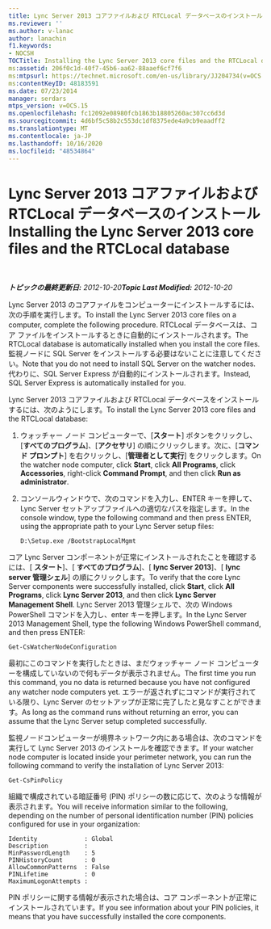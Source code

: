 ```yaml
---
title: Lync Server 2013 コアファイルおよび RTCLocal データベースのインストール
ms.reviewer: ''
ms.author: v-lanac
author: lanachin
f1.keywords:
- NOCSH
TOCTitle: Installing the Lync Server 2013 core files and the RTCLocal database
ms:assetid: 206f0c1d-40f7-45b6-aa62-88aaef6cf7f6
ms:mtpsurl: https://technet.microsoft.com/en-us/library/JJ204734(v=OCS.15)
ms:contentKeyID: 48183591
ms.date: 07/23/2014
manager: serdars
mtps_version: v=OCS.15
ms.openlocfilehash: fc12092e08980fcb1863b18805260ac307cc6d3d
ms.sourcegitcommit: 4d6bf5c58b2c553dc1df8375ede4a9cb9eaadff2
ms.translationtype: MT
ms.contentlocale: ja-JP
ms.lasthandoff: 10/16/2020
ms.locfileid: "48534864"
---
```

# <a name="installing-the-lync-server-2013-core-files-and-the-rtclocal-database"></a><span data-ttu-id="2eda6-102">Lync Server 2013 コアファイルおよび RTCLocal データベースのインストール</span><span class="sxs-lookup"><span data-stu-id="2eda6-102">Installing the Lync Server 2013 core files and the RTCLocal database</span></span>

<div data-xmlns="http://www.w3.org/1999/xhtml">

<div class="topic" data-xmlns="http://www.w3.org/1999/xhtml" data-msxsl="urn:schemas-microsoft-com:xslt" data-cs="https://msdn.microsoft.com/">

<div data-asp="https://msdn2.microsoft.com/asp">



</div>

<div id="mainSection">

<div id="mainBody">

<span> </span>

<span data-ttu-id="2eda6-103">_**トピックの最終更新日:** 2012-10-20_</span><span class="sxs-lookup"><span data-stu-id="2eda6-103">_**Topic Last Modified:** 2012-10-20_</span></span>

<span data-ttu-id="2eda6-104">Lync Server 2013 のコアファイルをコンピューターにインストールするには、次の手順を実行します。</span><span class="sxs-lookup"><span data-stu-id="2eda6-104">To install the Lync Server 2013 core files on a computer, complete the following procedure.</span></span> <span data-ttu-id="2eda6-105">RTCLocal データベースは、コア ファイルをインストールするときに自動的にインストールされます。</span><span class="sxs-lookup"><span data-stu-id="2eda6-105">The RTCLocal database is automatically installed when you install the core files.</span></span> <span data-ttu-id="2eda6-106">監視ノードに SQL Server をインストールする必要はないことに注意してください。</span><span class="sxs-lookup"><span data-stu-id="2eda6-106">Note that you do not need to install SQL Server on the watcher nodes.</span></span> <span data-ttu-id="2eda6-107">代わりに、SQL Server Express が自動的にインストールされます。</span><span class="sxs-lookup"><span data-stu-id="2eda6-107">Instead, SQL Server Express is automatically installed for you.</span></span>

<span data-ttu-id="2eda6-108">Lync Server 2013 コアファイルおよび RTCLocal データベースをインストールするには、次のようにします。</span><span class="sxs-lookup"><span data-stu-id="2eda6-108">To install the Lync Server 2013 core files and the RTCLocal database:</span></span>

1.  <span data-ttu-id="2eda6-109">ウォッチャー ノード コンピューターで、[**スタート**] ボタンをクリックし、[**すべてのプログラム**]、[**アクセサリ**] の順にクリックします。次に、[**コマンド プロンプト**] を右クリックし、[**管理者として実行**] をクリックします。</span><span class="sxs-lookup"><span data-stu-id="2eda6-109">On the watcher node computer, click **Start**, click **All Programs**, click **Accessories**, right-click **Command Prompt**, and then click **Run as administrator**.</span></span>

2.  <span data-ttu-id="2eda6-110">コンソールウィンドウで、次のコマンドを入力し、ENTER キーを押して、Lync Server セットアップファイルへの適切なパスを指定します。</span><span class="sxs-lookup"><span data-stu-id="2eda6-110">In the console window, type the following command and then press ENTER, using the appropriate path to your Lync Server setup files:</span></span>
    
        D:\Setup.exe /BootstrapLocalMgmt

<span data-ttu-id="2eda6-111">コア Lync Server コンポーネントが正常にインストールされたことを確認するには、[ **スタート**]、[ **すべてのプログラム**]、[ **lync Server 2013**]、[ **lync server 管理シェル**] の順にクリックします。</span><span class="sxs-lookup"><span data-stu-id="2eda6-111">To verify that the core Lync Server components were successfully installed, click **Start**, click **All Programs**, click **Lync Server 2013**, and then click **Lync Server Management Shell**.</span></span> <span data-ttu-id="2eda6-112">Lync Server 2013 管理シェルで、次の Windows PowerShell コマンドを入力し、enter キーを押します。</span><span class="sxs-lookup"><span data-stu-id="2eda6-112">In the Lync Server 2013 Management Shell, type the following Windows PowerShell command, and then press ENTER:</span></span>

    Get-CsWatcherNodeConfiguration

<span data-ttu-id="2eda6-113">最初にこのコマンドを実行したときは、まだウォッチャー ノード コンピューターを構成していないので何もデータが表示されません。</span><span class="sxs-lookup"><span data-stu-id="2eda6-113">The first time you run this command, you no data is returned because you have not configured any watcher node computers yet.</span></span> <span data-ttu-id="2eda6-114">エラーが返されずにコマンドが実行されている限り、Lync Server のセットアップが正常に完了したと見なすことができます。</span><span class="sxs-lookup"><span data-stu-id="2eda6-114">As long as the command runs without returning an error, you can assume that the Lync Server setup completed successfully.</span></span>

<span data-ttu-id="2eda6-115">監視ノードコンピューターが境界ネットワーク内にある場合は、次のコマンドを実行して Lync Server 2013 のインストールを確認できます。</span><span class="sxs-lookup"><span data-stu-id="2eda6-115">If your watcher node computer is located inside your perimeter network, you can run the following command to verify the installation of Lync Server 2013:</span></span>

    Get-CsPinPolicy

<span data-ttu-id="2eda6-116">組織で構成されている暗証番号 (PIN) ポリシーの数に応じて、次のような情報が表示されます。</span><span class="sxs-lookup"><span data-stu-id="2eda6-116">You will receive information similar to the following, depending on the number of personal identification number (PIN) policies configured for use in your organization:</span></span>

    Identity             : Global
    Description          :
    MinPasswordLength    : 5
    PINHistoryCount      : 0
    AllowCommonPatterns  : False
    PINLifetime          : 0
    MaximumLogonAttempts :

<span data-ttu-id="2eda6-117">PIN ポリシーに関する情報が表示された場合は、コア コンポーネントが正常にインストールされています。</span><span class="sxs-lookup"><span data-stu-id="2eda6-117">If you see information about your PIN policies, it means that you have successfully installed the core components.</span></span>

</div>

<span> </span>

</div>

</div>

</div>

